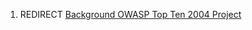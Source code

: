1.  REDIRECT [Background OWASP Top Ten 2004
    Project](Background_OWASP_Top_Ten_2004_Project "wikilink")